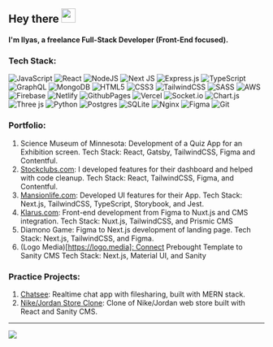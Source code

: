 ## Hey there <img src="https://fonts.gstatic.com/s/e/notoemoji/latest/1f44b/512.gif" width="28" height="28"> 
#### I'm Ilyas, a freelance Full-Stack Developer (Front-End focused).

### Tech Stack:
![JavaScript](https://img.shields.io/badge/javascript-%23323330.svg?style=for-the-badge&logo=javascript&logoColor=%23F7DF1E) 
![React](https://img.shields.io/badge/react-%2320232a.svg?style=for-the-badge&logo=react&logoColor=%2361DAFB) 
![NodeJS](https://img.shields.io/badge/node.js-6DA55F?style=for-the-badge&logo=node.js&logoColor=white) 
![Next JS](https://img.shields.io/badge/Next-black?style=for-the-badge&logo=next.js&logoColor=white) 
![Express.js](https://img.shields.io/badge/express.js-%23404d59.svg?style=for-the-badge&logo=express&logoColor=%2361DAFB) 
![TypeScript](https://img.shields.io/badge/typescript-%23007ACC.svg?style=for-the-badge&logo=typescript&logoColor=white) 
![GraphQL](https://img.shields.io/badge/-GraphQL-E10098?style=for-the-badge&logo=graphql&logoColor=white) 
![MongoDB](https://img.shields.io/badge/MongoDB-%234ea94b.svg?style=for-the-badge&logo=mongodb&logoColor=white) 
![HTML5](https://img.shields.io/badge/html5-%23E34F26.svg?style=for-the-badge&logo=html5&logoColor=white) 
![CSS3](https://img.shields.io/badge/CSS3-1572B6?style=for-the-badge&logo=css3&logoColor=white) 
![TailwindCSS](https://img.shields.io/badge/tailwindcss-%2338B2AC.svg?style=for-the-badge&logo=tailwind-css&logoColor=white) 
![SASS](https://img.shields.io/badge/Sass-CC6699?style=for-the-badge&logo=sass&logoColor=white) 
![AWS](https://img.shields.io/badge/Amazon_AWS-232F3E?style=for-the-badge&logo=amazon-web-services&logoColor=white) 
![Firebase](https://img.shields.io/badge/firebase-%23039BE5.svg?style=for-the-badge&logo=firebase) 
![Netlify](https://img.shields.io/badge/netlify-%23000000.svg?style=for-the-badge&logo=netlify&logoColor=#00C7B7) 
![GithubPages](https://img.shields.io/badge/github%20pages-121013?style=for-the-badge&logo=github&logoColor=white) 
![Vercel](https://img.shields.io/badge/vercel-%23000000.svg?style=for-the-badge&logo=vercel&logoColor=white) 
![Socket.io](https://img.shields.io/badge/Socket.io-black?style=for-the-badge&logo=socket.io&badgeColor=010101) 
![Chart.js](https://img.shields.io/badge/chart.js-F5788D.svg?style=for-the-badge&logo=chart.js&logoColor=white) 
![Three js](https://img.shields.io/badge/threejs-black?style=for-the-badge&logo=three.js&logoColor=white) 
![Python](https://img.shields.io/badge/python-3670A0?style=for-the-badge&logo=python&logoColor=ffdd54) 
![Postgres](https://img.shields.io/badge/postgres-%23316192.svg?style=for-the-badge&logo=postgresql&logoColor=white) 
![SQLite](https://img.shields.io/badge/sqlite-%2307405e.svg?style=for-the-badge&logo=sqlite&logoColor=white) 
![Nginx](https://img.shields.io/badge/nginx-%23009639.svg?style=for-the-badge&logo=nginx&logoColor=white) 
![Figma](https://img.shields.io/badge/figma-%23F24E1E.svg?style=for-the-badge&logo=figma&logoColor=white) 
![Git](https://img.shields.io/badge/git-%23F05033.svg?style=for-the-badge&logo=git&logoColor=white)

### Portfolio:
1. Science Museum of Minnesota: Development of a Quiz App for an Exhibition screen. Tech Stack: React, Gatsby, TailwindCSS, Figma and Contentful.
2. [Stockclubs.com](http://Stockclubs.com): I developed features for their dashboard and helped with code cleanup. Tech Stack: React, TailwindCSS, Figma, and Contentful.
3. [Mansionlife.com](http://Mansionlife.com): Developed UI features for their App. Tech Stack: Next.js, TailwindCSS, TypeScript, Storybook, and Jest.
4. [Klarus.com](http://Klarus.com): Front-end development from Figma to Nuxt.js and CMS integration. Tech Stack: Nuxt.js, TailwindCSS, and Prismic CMS
5. Diamono Game: Figma to Next.js development of landing page. Tech Stack: Next.js, TailwindCSS, and Figma.
6. (Logo Media)[https://logo.media]: Connect Prebought Template to Sanity CMS Tech Stack: Next.js, Material UI, and Sanity

### Practice Projects:
1. [Chatsee](https://github.com/Ilyas-Shahi/chatsee): Realtime chat app with filesharing, built with MERN stack.
2. [Nike/Jordan Store Clone](https://github.com/Ilyas-Shahi/Nike-Jordan-Store): Clone of Nike/Jordan web store built with React and Sanity CMS.

---
[![](https://visitcount.itsvg.in/api?id=Ilyas-Shahi&icon=5&color=6)](https://visitcount.itsvg.in)
